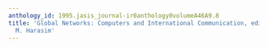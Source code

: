 ```yaml
---
anthology_id: 1995.jasis_journal-ir0anthology0volumeA46A9.8
title: 'Global Networks: Computers and International Communication, edited by Linda
  M. Harasim'
---
```

